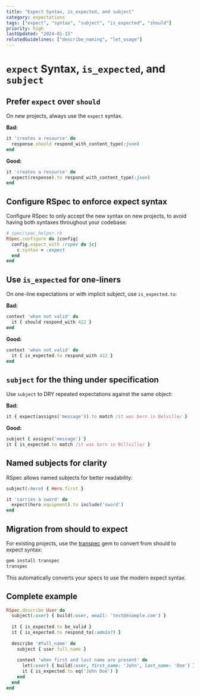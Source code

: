 ```yaml
---
title: "Expect Syntax, is_expected, and subject"
category: expectations
tags: ["expect", "syntax", "subject", "is_expected", "should"]
priority: high
lastUpdated: "2024-01-15"
relatedGuidelines: ["describe_naming", "let_usage"]
---
```


# `expect` Syntax, `is_expected`, and `subject`

## Prefer `expect` over `should`
On new projects, always use the `expect` syntax.

**Bad:**
```ruby
it 'creates a resource' do
  response.should respond_with_content_type(:json)
end
```

**Good:**
```ruby
it 'creates a resource' do
  expect(response).to respond_with_content_type(:json)
end
```

## Configure RSpec to enforce expect syntax
Configure RSpec to only accept the new syntax on new projects, to avoid having both syntaxes throughout your codebase:

```ruby
# spec/spec_helper.rb
RSpec.configure do |config|
  config.expect_with :rspec do |c|
    c.syntax = :expect
  end
end
```

## Use `is_expected` for one-liners
On one-line expectations or with implicit subject, use `is_expected.to`:

**Bad:**
```ruby
context 'when not valid' do
  it { should respond_with 422 }
end
```

**Good:**
```ruby
context 'when not valid' do
  it { is_expected.to respond_with 422 }
end
```

## `subject` for the thing under specification
Use `subject` to DRY repeated expectations against the same object:

**Bad:**
```ruby
it { expect(assigns('message')).to match /it was born in Belville/ }
```

**Good:**
```ruby
subject { assigns('message') }
it { is_expected.to match /it was born in Billville/ }
```

## Named subjects for clarity
RSpec allows named subjects for better readability:

```ruby
subject(:hero) { Hero.first }

it 'carries a sword' do
  expect(hero.equipment).to include('sword')
end
```

## Migration from should to expect
For existing projects, use the [transpec](https://github.com/yujinakayama/transpec) gem to convert from should to expect syntax:

```bash
gem install transpec
transpec
```

This automatically converts your specs to use the modern expect syntax.

## Complete example
```ruby
RSpec.describe User do
  subject(:user) { build(:user, email: 'test@example.com') }
  
  it { is_expected.to be_valid }
  it { is_expected.to respond_to(:admin?) }
  
  describe '#full_name' do
    subject { user.full_name }
    
    context 'when first and last name are present' do
      let(:user) { build(:user, first_name: 'John', last_name: 'Doe') }
      it { is_expected.to eq('John Doe') }
    end
  end
end
```
